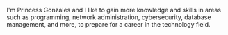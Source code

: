 I'm Princess Gonzales and I like to gain more knowledge and skills in areas such as programming, network administration, cybersecurity, database management, and more, to prepare for a career in the technology field.
